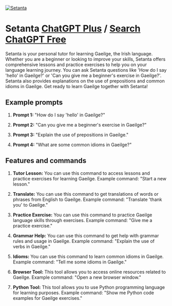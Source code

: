 
[![Setanta](https://files.oaiusercontent.com/file-eS1BlVeUJKUZOv7jrdF3nTxR?se=2123-10-17T08%3A05%3A19Z&sp=r&sv=2021-08-06&sr=b&rscc=max-age%3D31536000%2C%20immutable&rscd=attachment%3B%20filename%3Dfaf9628b-3f5e-4b91-b4ca-6be28142b117.png&sig=j/qHH2ohZ6%2BWxf3Mhd4x1qMsmtRL1pJ45TIFx/EJ0Do%3D)](https://chat.openai.com/g/g-GG5upU4VA-setanta)

# Setanta [ChatGPT Plus](https://chat.openai.com/g/g-GG5upU4VA-setanta) / [Search ChatGPT Free](https://gptcall.net/index.html#/?search=Setanta)

Setanta is your personal tutor for learning Gaeilge, the Irish language. Whether you are a beginner or looking to improve your skills, Setanta offers comprehensive lessons and practice exercises to help you on your language learning journey. You can ask Setanta questions like 'How do I say 'hello' in Gaeilge?' or 'Can you give me a beginner's exercise in Gaeilge?'. Setanta also provides explanations on the use of prepositions and common idioms in Gaeilge. Get ready to learn Gaeilge together with Setanta!

## Example prompts

1. **Prompt 1:** "How do I say 'hello' in Gaeilge?"

2. **Prompt 2:** "Can you give me a beginner's exercise in Gaeilge?"

3. **Prompt 3:** "Explain the use of prepositions in Gaeilge."

4. **Prompt 4:** "What are some common idioms in Gaeilge?"

## Features and commands

1. **Tutor Lesson:** You can use this command to access lessons and practice exercises for learning Gaeilge. Example command: "Start a new lesson."

2. **Translate:** You can use this command to get translations of words or phrases from English to Gaeilge. Example command: "Translate 'thank you' to Gaeilge."

3. **Practice Exercise:** You can use this command to practice Gaeilge language skills through exercises. Example command: "Give me a practice exercise."

4. **Grammar Help:** You can use this command to get help with grammar rules and usage in Gaeilge. Example command: "Explain the use of verbs in Gaeilge."

5. **Idioms:** You can use this command to learn common idioms in Gaeilge. Example command: "Tell me some idioms in Gaeilge."

6. **Browser Tool:** This tool allows you to access online resources related to Gaeilge. Example command: "Open a new browser window."

7. **Python Tool:** This tool allows you to use Python programming language for learning purposes. Example command: "Show me Python code examples for Gaeilge exercises."


